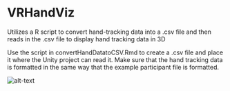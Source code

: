 # VRHandViz
Utilizes a R script to convert hand-tracking data into a .csv file and then reads in the .csv file to display hand tracking data in 3D 

Use the script in convertHandDatatoCSV.Rmd to create a .csv file and place it where the Unity project can read it. Make sure that the hand tracking data is formatted in the same way that the example 
participant file is formatted. 

![alt-text](link)

